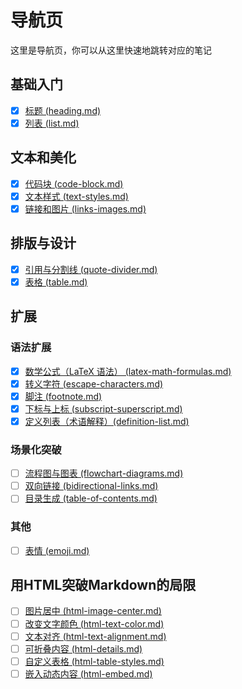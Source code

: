 # 导航页
这里是导航页，你可以从这里快速地跳转对应的笔记

## 基础入门
- [x] [标题 (heading.md)](heading.md)
- [x] [列表 (list.md)](list.md)

## 文本和美化
- [x] [代码块 (code-block.md)](code-block.md)
- [x] [文本样式 (text-styles.md)](text-styles.md)
- [x] [链接和图片 (links-images.md)](links-images.md)

## 排版与设计
- [x] [引用与分割线 (quote-divider.md)](quote-divider.md)
- [x] [表格 (table.md)](table.md)

## 扩展
### 语法扩展
- [x] [数学公式（LaTeX 语法） (latex-math-formulas.md)](latex-math-formulas.md)
- [x] [转义字符 (escape-characters.md)](escape-characters.md)
- [x] [脚注 (footnote.md)](footnote.md) 
- [x] [下标与上标 (subscript-superscript.md)](subscript-superscript.md)  
- [x] [定义列表（术语解释）(definition-list.md)](definition-list.md)  

### 场景化突破  
- [ ] [流程图与图表 (flowchart-diagrams.md)](flowchart-diagrams.md)
- [ ] [双向链接 (bidirectional-links.md)](bidirectional-links.md) 
- [ ] [目录生成 (table-of-contents.md)](table-of-contents.md)

### 其他
- [ ] [表情 (emoji.md)](emoji.md)

## 用HTML突破Markdown的局限
- [ ] [图片居中 (html-image-center.md)](html-image-center.md)
- [ ] [改变文字颜色 (html-text-color.md)](html-text-color.md)
- [ ] [文本对齐 (html-text-alignment.md)](html-text-alignment.md	)
- [ ] [可折叠内容 (html-details.md)](html-details.md)
- [ ] [自定义表格 (html-table-styles.md)](html-table-styles.md)
- [ ] [嵌入动态内容 (html-embed.md)](html-embed.md)
